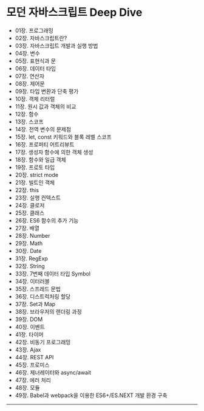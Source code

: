 
# 모던 자바스크립트 Deep Dive

- 01장. 프로그래밍
- 02장. 자바스크립트란?
- 03장. 자바스크립트 개발과 실행 방법
- 04장. 변수
- 05장. 표현식과 문
- 06장. 데이터 타입
- 07장. 연산자
- 08장. 제어문
- 09장. 타입 변환과 단축 평가
- 10장. 객체 리터럴
- 11장. 원시 값과 객체의 비교
- 12장. 함수
- 13장. 스코프
- 14장. 전역 변수의 문제점
- 15장. let, const 키워드와 블록 레벨 스코프
- 16장. 프로퍼티 어트리뷰트
- 17장. 생성자 함수에 의한 객체 생성
- 18장. 함수와 일급 객체
- 19장. 프로토 타입
- 20장. strict mode
- 21장. 빌트인 객체
- 22장. this
- 23장. 실행 컨텍스트
- 24장. 클로저
- 25장. 클래스
- 26장. ES6 함수의 추가 기능
- 27장. 배열
- 28장. Number
- 29장. Math
- 30장. Date
- 31장. RegExp
- 32장. String
- 33장. 7번째 데이터 타입 Symbol
- 34장. 이터러블
- 35장. 스프레드 문법
- 36장. 디스트럭처링 할당
- 37장. Set과 Map
- 38장. 브라우저의 렌더링 과정
- 39장. DOM
- 40장. 이벤트
- 41장. 타이머
- 42장. 비동기 프로그래밍
- 43장. Ajax
- 44장. REST API
- 45장. 프로미스
- 46장. 제너레이터와 async/await
- 47장. 에러 처리
- 48장. 모듈
- 49장. Babel과 webpack을 이용한 ES6+/ES.NEXT 개발 환경 구축

---